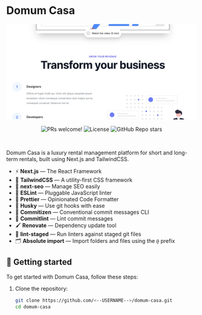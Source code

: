 # Domum Casa

![Domum Casa Banner](public/screenshot.png)

<p align="center">
  <img src="https://img.shields.io/static/v1?label=PRs&message=welcome&style=for-the-badge&color=24B36B&labelColor=000000" alt="PRs welcome!" />
  <img alt="License" src="https://img.shields.io/github/license/<--USERNAME-->/domum-casa?style=for-the-badge&color=24B36B&labelColor=000000">
  <img alt="GitHub Repo stars" src="https://img.shields.io/github/stars/<--USERNAME-->/domum-casa?style=for-the-badge&color=24B36B&labelColor=000000">
</p>
<br>

Domum Casa is a luxury rental management platform for short and long-term rentals, built using Next.js and TailwindCSS.

- ⚡ **Next.js** — The React Framework
- 💼 **TailwindCSS** — A utility-first CSS framework
- 🚀 **next-seo** — Manage SEO easily
- 📏 **ESLint** — Pluggable JavaScript linter
- 💖 **Prettier** — Opinionated Code Formatter
- 🐶 **Husky** — Use git hooks with ease
- 📄 **Commitizen** — Conventional commit messages CLI
- 🚓 **Commitlint** — Lint commit messages
- 🖌 **Renovate** — Dependency update tool
- 🚫 **lint-staged** — Run linters against staged git files
- 🗂 **Absolute import** — Import folders and files using the `@` prefix

## 🚀 Getting started

To get started with Domum Casa, follow these steps:

1. Clone the repository:
   ```bash
   git clone https://github.com/<--USERNAME-->/domum-casa.git
   cd domum-casa
